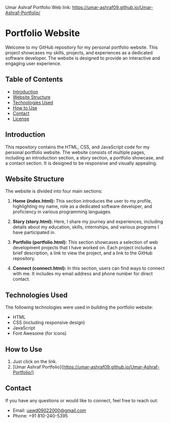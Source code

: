 Umar Ashraf Portfolio Web link: https://umar-ashraf09.github.io/Umar-Ashraf-Portfolio/

# Portfolio Website

Welcome to my GitHub repository for my personal portfolio website. This project showcases my skills, projects, and experiences as a dedicated software developer. The website is designed to provide an interactive and engaging user experience.

## Table of Contents

- [Introduction](#introduction)
- [Website Structure](#website-structure)
- [Technologies Used](#technologies-used)
- [How to Use](#how-to-use)
- [Contact](#contact)
- [License](#license)

## Introduction

This repository contains the HTML, CSS, and JavaScript code for my personal portfolio website. The website consists of multiple pages, including an introduction section, a story section, a portfolio showcase, and a contact section. It is designed to be responsive and visually appealing.

## Website Structure

The website is divided into four main sections:

1. **Home (index.html):** This section introduces the user to my profile, highlighting my name, role as a dedicated software developer, and proficiency in various programming languages.

2. **Story (story.html):** Here, I share my journey and experiences, including details about my education, skills, internships, and various programs I have participated in.

3. **Portfolio (portfolio.html):** This section showcases a selection of web development projects that I have worked on. Each project includes a brief description, a link to view the project, and a link to the GitHub repository.

4. **Connect (connect.html):** In this section, users can find ways to connect with me. It includes my email address and phone number for direct contact.

## Technologies Used

The following technologies were used in building the portfolio website:

- HTML
- CSS (including responsive design)
- JavaScript
- Font Awesome (for icons)

## How to Use

1. Just click on the link.
2. [Umar Ashraf Portfolio]{https://umar-ashraf09.github.io/Umar-Ashraf-Portfolio/}

## Contact

If you have any questions or would like to connect, feel free to reach out:

- Email: uawd09022000@gmail.com
- Phone: +91 810-240-5395 
